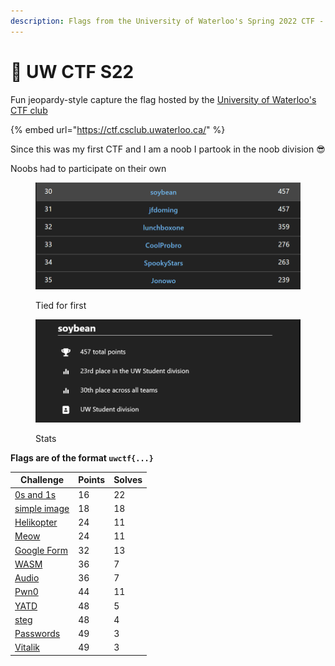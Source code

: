 ```yaml
---
description: Flags from the University of Waterloo's Spring 2022 CTF - Noob Division
---
```


# 🏁 UW CTF S22

Fun jeopardy-style capture the flag hosted by the [University of Waterloo's CTF club](https://ctf.uwaterloo.ca/)

{% embed url="https://ctf.csclub.uwaterloo.ca/" %}

Since this was my first CTF and I am a noob I partook in the noob division :sunglasses:

Noobs had to participate on their own

<figure><img src="../../.gitbook/assets/image (1) (1) (1) (1).png" alt=""><figcaption><p>Tied for first</p></figcaption></figure>

<figure><img src="../../.gitbook/assets/image (7).png" alt=""><figcaption><p>Stats</p></figcaption></figure>

**Flags are of the format `uwctf{...}`**

| Challenge                       | Points | Solves |
| ------------------------------- | ------ | ------ |
| [0s and 1s](0s-and-1s.md)       | 16     | 22     |
| [simple image](simple-image.md) | 18     | 18     |
| [Helikopter](helikopter.md)     | 24     | 11     |
| [Meow](meow.md)                 | 24     | 11     |
| [Google Form](google-form.md)   | 32     | 13     |
| [WASM](wasm.md)                 | 36     | 7      |
| [Audio](audio.md)               | 36     | 7      |
| [Pwn0](pwn0.md)                 | 44     | 11     |
| [YATD](yatd.md)                 | 48     | 5      |
| [steg](steg.md)                 | 48     | 4      |
| [Passwords](passwords.md)       | 49     | 3      |
| [Vitalik](vitalik.md)           | 49     | 3      |
